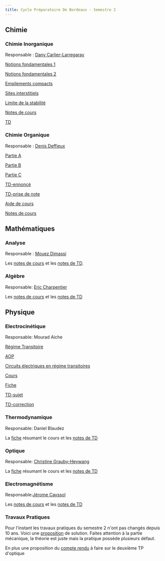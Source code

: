 ```yaml
---
title: Cycle Préparatoire De Bordeaux - Semestre 2
---
```


## Chimie

### Chimie Inorganique

Responsable : [Dany Carlier-Larregaray](https://www.icmcb-bordeaux.cnrs.fr/carlier-larregaray-dany/)

[Notions fondamentales 1](chimie/inorga/diapo/1.pdf)

[Notions fondamentales 2](chimie/inorga/diapo/2.pdf)

[Empilements compacts](chimie/inorga/diapo/3.pdf)

[Sites interstitiels](chimie/inorga/diapo/4.pdf)

[Limite de la stabilité](chimie/inorga/diapo/5.pdf)

[Notes de cours](chimie/inorga/cours.pdf)

[TD](chimie/inorga/td.pdf)

### Chimie Organique

Responsable : [Denis
Deffieux](http://www.sasn.u-bordeaux1.fr/annuaire/deffieux.html)

[Partie A](chimie/orga/1.pdf)

[Partie B](chimie/orga/2.pdf)

[Partie C](chimie/orga/3.pdf)

[TD-ennoncé](chimie/orga/td-enonce.pdf)

[TD-prise de note](chimie/orga/td.pdf)

[Aide de cours](chimie/orga/aide.pdf)

[Notes de cours](chimie/orga/cours.pdf)

## Mathématiques

### Analyse

Responsable : [Mouez Dimassi](https://www.math.u-bordeaux.fr/~mdimassi/)

Les [notes de cours](maths/ncours.pdf) et les [notes de TD](maths/ntd.pdf).

### Algèbre

Responsable: [Eric Charpentier](https://www.math.u-bordeaux.fr/~echarpen/)

Les [notes de cours](maths/gcours.pdf) et les [notes de TD](maths/gtd.pdf)

## Physique

### Electrocinétique

Responsable: Mourad Aiche

[Régime Transitoire](physique/elec/1.pdf)

[AOP](physique/elec/2.pdf)

[Circuits électriques en régime transitoires](physique/elec/3.pdf)

[Cours](physique/elec/cours.pdf)

[Fiche](physique/elec/fiche.pdf)

[TD-sujet](physique/elec/td-sujet.pdf)

[TD-correction](physique/elec/td.pdf)

### Thermodynamique

Responsable: Daniel Blaudez

La [fiche](physique/Fiche-Thermodynamique.pdf) résumant le cours et les [notes de TD](physique/TD-Thermodynamique.pdf)

### Optique

Responsable: [Christine Grauby-Heywang](https://www.loma.cnrs.fr/christine-grauby-heywang/)

La [fiche](physique/Fiche-Optique.pdf) résumant le cours et les [notes de TD](physique/TD-Optique.pdf)

### Electromagnétisme

Responsable:[Jérome Cayssol](https://www.loma.cnrs.fr/jerome-cayssol/)

Les [notes de cours](physique/Cours-Electromagnétisme.pdf) et les [notes de TD](physique/TD-Electromagnétisme.pdf)

### Travaux Pratiques

Pour l'instant les travaux pratiques du semestre 2 n'ont pas changés depuis 10
ans. Voici une [proposition](physique/TP.pdf) de solution. Faites attention à la partie
mécanique, la théorie est juste mais la pratique possède plusieurs défaut.

En plus une proposition du [compte rendu](physique/optique.pdf) à faire sur le deuxième TP d'optique

